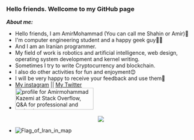 ### Hello friends. Wellcome to my GitHub page ###
***About me:***
- Hello friends, I am AmirMohammad (You can call me Shahin or Amir)👋
- I'm computer engineering student and a happy geek guy👨‍💻
- And I am an Iranian programmer.
- My field of work is robotics and artificial intelligence, web design, operating system development and kernel writing.
- Sometimes I try to write Cryptocurrency and blockchain.
- I also do other activities for fun and enjoyment😊
- I will be very happy to receive your feedback and use them💖 
- <a href="">My instagram</a> || <a href="https://twitter.com/Amirmohammad_kz" target="_blank">My Twitter</a>
- <a href="https://stackoverflow.com/users/14754657/amirmohammad-kazemi"><img src="https://stackoverflow.com/users/flair/14754657.png" width="208" height="58" alt="profile for Amirmohammad Kazemi at Stack Overflow, Q&amp;A for professional and enthusiast programmers" title="profile for Amirmohammad Kazemi at Stack Overflow, Q&amp;A for professional and enthusiast programmers"></a>

<p align="center">
  <img src=https://github-readme-stats.vercel.app/api?username=AmirmohammadKazemi&bg_color=191b1f&title_color=36beb6&text_color=fff&line_height=20&hide=["stars"] />
</p>

- ![Flag_of_Iran_in_map](https://user-images.githubusercontent.com/78997499/115862313-3ee9a700-a449-11eb-8773-a8d690cc9b1e.png)
